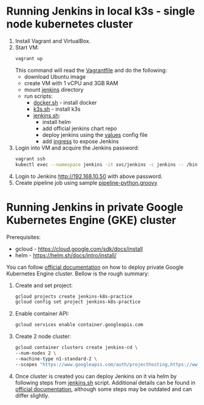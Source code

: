 # Running Jenkins in local k3s - single node kubernetes cluster

1. Install Vagrant and VirtualBox.
2. Start VM:
    ```bash
    vagrant up
    ```
    This command will read the [Vagrantfile](Vagrantfile) and do the following:
    - download Ubuntu image
    - create VM with 1 vCPU and 3GB RAM
    - mount [jenkins](jenkins/) directory
    - run scripts:
        - [docker.sh](scripts/docker.sh) - install docker
        - [k3s.sh](scripts/k3s.sh) - install k3s
        - [jenkins.sh](scripts/jenkins.sh):
            - install helm
            - add official jenkins chart repo
            - deploy jenkins using the [values](jenkins/values.yaml) config file
            - add [ingress](jenkins/ingress.yaml) to expose Jenkins
3. Login into VM and acquire the Jenkins password:
    ```bash
    vagrant ssh
    kubectl exec --namespace jenkins -it svc/jenkins -c jenkins -- /bin/cat /run/secrets/chart-admin-password && echo
    ```
4. Login to Jenkins http://192.168.10.50 with above password.
5. Create pipeline job using sample [pipeline-python.groovy](jenkins/pipeline-python.groovy)

# Running Jenkins in private Google Kubernetes Engine (GKE) cluster

Prerequisites:
- gcloud - https://cloud.google.com/sdk/docs/install
- helm - https://helm.sh/docs/intro/install/

You can follow [official documentation](https://cloud.google.com/kubernetes-engine/docs/how-to/private-clusters) on how to deploy private Google Kubernetes Engine cluster. Bellow is the rough summary:

1. Create and set project:
    ```bash
    gcloud projects create jenkins-k8s-practice
    gcloud config set project jenkins-k8s-practice
    ```
2. Enable container API:
    ```bash
    gcloud services enable container.googleapis.com
    ```
3. Create 2 node cluster:
    ```bash
    gcloud container clusters create jenkins-cd \
    --num-nodes 2 \
    --machine-type n1-standard-2 \
    --scopes "https://www.googleapis.com/auth/projecthosting,https://www.googleapis.com/auth/devstorage.full_control,https://www.googleapis.com/auth/monitoring,https://www.googleapis.com/auth/logging.write,https://www.googleapis.com/auth/compute,https://www.googleapis.com/auth/cloud-platform"
    ```

4. Once cluster is created you can deploy Jenkins on it via helm by following steps from [jenkins.sh](scripts/jenkins.sh) script. Additional details can be found in [official documentation](https://cloud.google.com/solutions/jenkins-on-kubernetes-engine-tutorial), although some steps may be outdated and can differ slightly.
